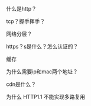 什么是http？

tcp？握手挥手？

网络分层？

https？s是什么？怎么认证的？

缓存

为什么需要ip和mac两个地址？

cdn是什么？

为什么 HTTP1.1 不能实现多路复用











